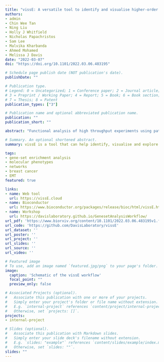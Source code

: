```yaml
---
title: "vissE: A versatile tool to identify and visualise higher-order molecular phenotypes from functional enrichment analysis"
authors:
- admin
- Chin Wee Tan
- Ning Liu
- Holly J Whitfield
- Nicholas Papachristos
- Sam Lee
- Malvika Kharbanda
- Ahmed Mohamed
- Melissa J Davis
date: "2022-03-07"
doi: "https://doi.org/10.1101/2022.03.06.483195"

# Schedule page publish date (NOT publication's date).
publishDate: ""

# Publication type.
# Legend: 0 = Uncategorized; 1 = Conference paper; 2 = Journal article;
# 3 = Preprint / Working Paper; 4 = Report; 5 = Book; 6 = Book section;
# 7 = Thesis; 8 = Patent
publication_types: ["3"]

# Publication name and optional abbreviated publication name.
publication: ""
publication_short: ""

abstract: "Functional analysis of high throughput experiments using pathway analysis is now ubiquitous. Though powerful, these methods often produce thousands of redundant results owing to knowledgebase redundancies upstream. This scale of results hinders extensive exploration by biologists and often leads to investigator biases due to previous knowledge and expectations. To address this issue, we present vissE, a flexible network-based analysis method that summarises redundancies into biological themes and provides various analytical modules to characterise and visualise them with respect to the underlying data, thus providing a comprehensive view of the biological system. We demonstrate vissE's versatility by applying it to three different technologies: bulk, single-cell and spatial transcriptomics. Applying vissE to a factor analysis of a breast cancer spatial transcriptomic data, we identified stromal phenotypes that support tumour dissemination. Its adaptability allows vissE to enhance all existing gene-set enrichment and pathway analysis workflows, removing investigator bias from molecular discovery."

# Summary. An optional shortened abstract.
summary: vissE is a tool that can help identify, visualise and explore higher-order biological processes from the results of a gene-set enrichment analysis (GSEA)

tags:
- gene-set enrichment analysis
- molecular phenotypes
- networks
- breast cancer
- EMT
featured: true

links:
- name: Web tool
  url: https://vissE.cloud
- name: Bioconductor
  url: https://www.bioconductor.org/packages/release/bioc/html/vissE.html
- name: Workshop
  url: https://davislaboratory.github.io/GenesetAnalysisWorkflow/
url_pdf: 'https://www.biorxiv.org/content/10.1101/2022.03.06.483195v1.full.pdf'
url_code: 'https://github.com/DavisLaboratory/vissE'
url_dataset: ''
url_poster: ''
url_project: ''
url_slides: ''
url_source: ''
url_video: ''

# Featured image
# To use, add an image named `featured.jpg/png` to your page's folder. 
image:
  caption: 'Schematic of the vissE workflow'
  focal_point: ""
  preview_only: false

# Associated Projects (optional).
#   Associate this publication with one or more of your projects.
#   Simply enter your project's folder or file name without extension.
#   E.g. `internal-project` references `content/project/internal-project/index.md`.
#   Otherwise, set `projects: []`.
projects:
- internal-project

# Slides (optional).
#   Associate this publication with Markdown slides.
#   Simply enter your slide deck's filename without extension.
#   E.g. `slides: "example"` references `content/slides/example/index.md`.
#   Otherwise, set `slides: ""`.
slides: ""
---
```


